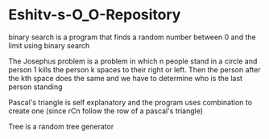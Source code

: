 # Eshitv-s-O_O-Repository
binary search is a program that finds a random number between 0 and the limit using binary search

The Josephus problem is a problem in which n people stand in a circle and person 1 kills the person k spaces to their right or left. Then the person after the kth space does the same and we have to determine who is the last person standing

Pascal's triangle is self explanatory and the program uses combination to create one (since rCn follow the row of a pascal's triangle)

Tree is a random tree generator
